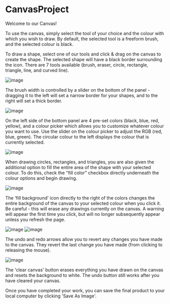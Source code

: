 # CanvasProject

Welcome to our Canvas!

To use the canvas, simply select the tool of your choice and the colour with which you wish to draw.
By default, the selected tool is a freeform brush, and the selected colour is black.

To draw a shape, select one of our tools and click & drag on the canvas to create the shape. The selected shape will have a black border surrounding the icon.
There are 7 tools available (brush, eraser, circle, rectangle, triangle, line, and curved line).

![image](https://github.com/laxmanketheth/CanvasProject/assets/133343244/4bb85aa3-b542-44ae-be60-375b7b61baec)

The brush width is controlled by a slider on the bottom of the panel - dragging it to the left will set a narrow border for your shapes, and to the right will set a thick border.

![image](https://github.com/laxmanketheth/CanvasProject/assets/133343244/20ce6255-f862-4eb3-913e-59fbce10a8b5)

On the left side of the bottom panel are 4 pre-set colors (black, blue, red, yellow), and a colour picker which allows you to customize whatever colour you want to use. Use the slider on the colour picker to adjust the RGB (red, blue, green).
The circular colour to the left displays the colour that is currently selected.

![image](https://github.com/laxmanketheth/CanvasProject/assets/133343244/c2da3710-ec39-4746-8bea-140097818555)

When drawing circles, rectangles, and triangles, you are also given the additional option to fill the entire area of the shape with your selected colour.
To do this, check the "fill color" checkbox directly underneath the colour options and begin drawing.

![image](https://github.com/laxmanketheth/CanvasProject/assets/133343244/99bd3af8-8821-4fb0-8c66-0ec8e56a26a9)

The 'fill background' icon directly to the right of the colors changes the entire background of the canvas to your selected colour when you click it.
Be careful - this will erase any drawings currently on the canvas. A warning will appear the first time you click, but will no longer subsequently appear unless you refresh the page.

![image](https://github.com/laxmanketheth/CanvasProject/assets/133343244/3469ad12-8e68-4a16-8b3d-b36f57e22019)
![image](https://github.com/laxmanketheth/CanvasProject/assets/133343244/39c0d183-7a75-4671-9d6a-a71ebbc18a3c)

The undo and redo arrows allow you to revert any changes you have made to the canvas. They revert the last change you have made (from clicking to releasing the mouse).

![image](https://github.com/laxmanketheth/CanvasProject/assets/133343244/5cd3762a-1960-435f-be63-036f011b6f8a)

The 'clear canvas' button erases everything you have drawn on the canvas and resets the background to white.
The undo button still works after you have cleared your canvas.

Once you have completed your work, you can save the final product to your local computer by clicking 'Save As Image'.
